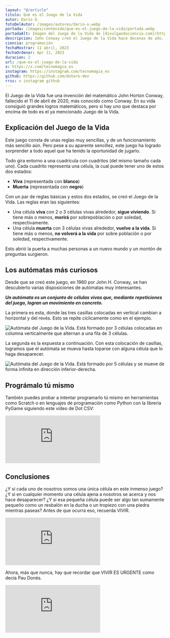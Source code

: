 ```yaml
---
layout: "@/article"
titulo: Qué es el Juego de la Vida
autor: Darío O.
fotoDelAutor: /images/autores/dario-o.webp
portada: /images/contenido/que-es-el-juego-de-la-vida/portada.webp
portadaAlt: Imagen del Juego de la Vida de [divulgandociencia.com](https://divulgandociencia.com).
descripcion: John Conway creó el Juego de la Vida hace decenas de año. Hoy puedes aprender sobre este gran juego matemático y programarlo tú mismo.
ciencia: programación
fechaMostrar: 11 abril, 2023
fechaOrdenar: Apr 11, 2023
duracion: 2 
url: /que-es-el-juego-de-la-vida
x: https://x.com/tecnomagia_es
instagram: https://instagram.com/tecnomagia_es
github: https://github.com/dotero-dev
rrss: x instagram github
---
```


El Juego de la Vida fue una invención del matemático John Horton Conway, fallecido el 11 de abril de 2020, más conocido como Conway. En su vida consiguió grandes logros matemáticos, pero si hay uno que destaca por encima de todo es el ya mencionado Juego de la Vida.

## Explicación del Juego de la Vida

Este juego consta de unas reglas muy sencillas, y de un funcionamiento más sencillo aún. Pero pese a su aparente sencillez, este juego ha logrado sorprender a todo aquel que ha tenido la oportunidad de jugarlo.

Todo gira entorno a una cuadrícula con cuadritos (del mismo tamaño cada uno). Cada cuadrito representa una célula, la cual puede tener uno de estos dos estados:

- **Viva** (representada con **blanco**)
- **Muerta** (representada con **negro**)

Con un par de reglas básicas y estos dos estados, se creó el Juego de la Vida. Las reglas eran las siguientes:

- Una célula **viva** con 2 o 3 células vivas alrededor, **sigue viviendo**. Si tiene más o menos, **morirá** por sobrepoblación o por soledad, respectivamente.
- Una célula **muerta** con 3 células vivas alrededor, **vuelve a la vida**. Si tiene más o menos, **no volverá a la vida** por sobre población o por soledad, respectivamente.

Esto abrió la puerta a muchas personas a un nuevo mundo y un montón de preguntas surgieron.

## Los autómatas más curiosos

Desde que se creó este juego, en 1960 por John H. Conway, se han descubierto varias disposiciones de autómatas muy interesantes.

***Un autómata es un conjunto de células vivas que, mediante repeticiones del juego, logran un movimiento en concreto.***

La primera es esta, donde las tres casillas colocadas en vertical cambian a horizontal y del revés. Esto se repite cíclicamente como en el ejemplo.

![Autómata del Juego de la Vida. Está formado por 3 células colocadas en columna verticalmente que alternan a una fila de 3 células.](/images/contenido/que-es-el-juego-de-la-vida/automata1.gif)

La segunda es la expuesta a continuación. Con esta colocación de casillas, logramos que el autómata se mueva hasta toparse con alguna célula que lo haga desaparecer.

![Autómata del Juego de la Vida. Está formado por 5 células y se mueve de forma infinita en dirección inferior-derecha.](/images/contenido/que-es-el-juego-de-la-vida/automata2.gif)

## Prográmalo tú mismo

También puedes probar a intentar programarlo tú mismo en herramientas como Scratch o en lenguajes de programación como Python con la librería PyGame siguiendo este vídeo de Dot CSV:

<iframe class="w-full h-80 object-cover"  src="https://www.youtube-nocookie.com/embed/qPtKv9fSHZY" title="Programa el Juego de La Vida... en 10 MINUTOS!" frameborder="0" allow="accelerometer; autoplay; clipboard-write; encrypted-media; gyroscope; picture-in-picture" allowfullscreen="1"></iframe>

## Conclusiones

¿Y si cada uno de nosotros somos una única célula en este inmenso juego? ¿Y si en cualquier momento una célula ajena a nosotros se acerca y nos hace desaparecer? ¿Y si esa pequeña célula puede ser algo tan sumamente pequeño como un resbalón en la ducha o un tropiezo con una piedra mientras paseas? Antes de que ocurra eso, recuerda VIVIR.

<iframe class="w-full h-80 object-cover"  src="https://www.youtube-nocookie.com/embed/6JFKcg6lajc" title="Cosas que aprendí de Pau Donés | Valentí Sanjuan" frameborder="0" allow="accelerometer; autoplay; clipboard-write; encrypted-media; gyroscope; picture-in-picture" allowfullscreen="1"></iframe>

Ahora, más que nunca, hay que recordar que VIVIR ES URGENTE como decía Pau Donés.

<iframe class="w-full h-80 object-cover"  src="https://www.youtube-nocookie.com/embed/FgbzYgoYO2M" title="EL JUEGO DE LA VIDA - IN MEMORIAM JOHN H. CONWAY
" frameborder="0" allow="accelerometer; autoplay; clipboard-write; encrypted-media; gyroscope; picture-in-picture" allowfullscreen="1"></iframe>